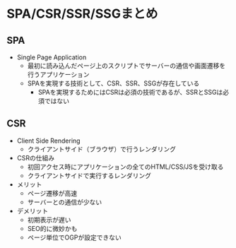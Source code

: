 # SPA/CSR/SSR/SSGまとめ

## SPA
- Single Page Application
  - 最初に読み込んだページ上のスクリプトでサーバーの通信や画面遷移を行うアプリケーション
  - SPAを実現する技術として、CSR、SSR、SSGが存在している
    - SPAを実現するためにはCSRは必須の技術であるが、SSRとSSGは必須ではない

## CSR
- Client Side Rendering
  - クライアントサイド（ブラウザ）で行うレンダリング
- CSRの仕組み
  - 初回アクセス時にアプリケーションの全てのHTML/CSS/JSを受け取る
  - クライアントサイドで実行するレンダリング
- メリット
  - ページ遷移が高速
  - サーバーとの通信が少ない
- デメリット
  - 初期表示が遅い
  - SEO的に微妙かも
  - ページ単位でOGPが設定できない
